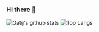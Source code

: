 ### Hi there 👋
![Gatij's github stats](https://github-readme-stats.vercel.app/api?username=gatij10&theme=tokyonight&show_icons=true&line_height=22)
![Top Langs](https://github-readme-stats.vercel.app/api/top-langs/?username=gatij10&theme=tokyonight)
